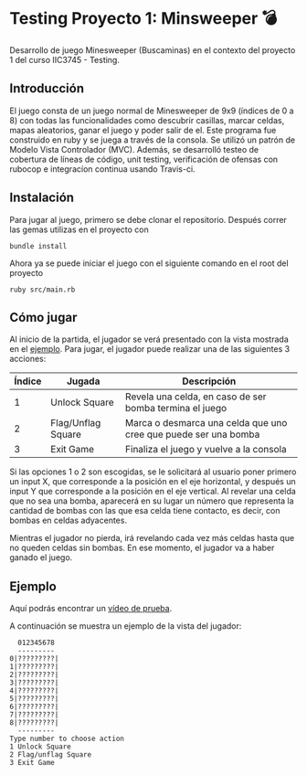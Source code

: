 # Testing Proyecto 1: Minsweeper 💣

Desarrollo de juego Minesweeper (Buscaminas) en el contexto del proyecto 1 del curso IIC3745 - Testing. 

## Introducción

El juego consta de un juego normal de Minesweeper de 9x9 (índices de 0 a 8) con todas las funcionalidades como descubrir casillas, marcar celdas, mapas aleatorios, ganar el juego y poder salir de el. Este programa fue construido en ruby y se juega a través de la consola. Se utilizó un patrón de Modelo Vista Controlador (MVC). Además, se desarrolló testeo de cobertura de líneas de código, unit testing, verificación de ofensas con rubocop e integracíon continua usando Travis-ci.


## Instalación

Para jugar al juego, primero se debe clonar el repositorio.
Después correr las gemas utilizas en el proyecto con
```
bundle install
```
Ahora ya se puede iniciar el juego con el siguiente comando en el root del proyecto
```
ruby src/main.rb
```

## Cómo jugar

Al inicio de la partida, el jugador se verá presentado con la vista mostrada en el [ejemplo](#ejemplo).
Para jugar, el jugador puede realizar una de las siguientes 3 acciones:

| Índice | Jugada | Descripción |
| ------ | ------ | ----------- |
| 1 | Unlock Square | Revela una celda, en caso de ser bomba termina el juego |
| 2 | Flag/Unflag  Square | Marca o desmarca una celda que uno cree que puede ser una bomba |
| 3 | Exit Game | Finaliza el juego y vuelve a la consola |

Si las opciones 1 o 2 son escogidas, se le solicitará al usuario poner primero un input X, que corresponde a la posición en el eje horizontal, y después un input Y que corresponde a la posición en el eje vertical. Al revelar una celda que no sea una bomba, aparecerá en su lugar un número que representa la cantidad de bombas con las que esa celda tiene contacto, es decir, con bombas en celdas adyacentes.

Mientras el jugador no pierda, irá revelando cada vez más celdas hasta que no queden celdas sin bombas. En ese momento, el jugador va a haber ganado el juego.

## Ejemplo

Aquí podrás encontrar un [vídeo de prueba]().

A continuación se muestra un ejemplo de la vista del jugador:

```
  012345678
  ---------
0|?????????|
1|?????????|
2|?????????|
3|?????????|
4|?????????|
5|?????????|
6|?????????|
7|?????????|
8|?????????|
  ---------
Type number to choose action
1 Unlock Square
2 Flag/unflag Square
3 Exit Game 
```

